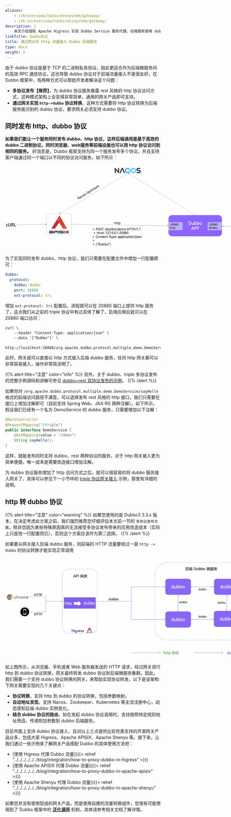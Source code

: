 ```yaml
---
aliases:
    - /zh/overview/tasks/ecosystem/gateway/
    - /zh-cn/overview/tasks/ecosystem/gateway/
description: |
    本文介绍借助 Apache Higress 实现 Dubbo Service 服务代理，后端服务使用 dubbo 通信协议。
linkTitle: dubbo协议
title: 通过网关将 http 流量接入 Dubbo 后端服务
type: docs
weight: 2
---
```


由于 dubbo 协议是基于 TCP 的二进制私有协议，因此更适合作为后端微服务间的高效 RPC 通信协议，这也导致 dubbo 协议对于前端流量接入不是很友好。在 Dubbo 框架中，有两种方式可以帮助开发者解决这个问题：
* **多协议发布【推荐】**，为 dubbo 协议服务暴露 rest 风格的 http 协议访问方式，这种模式架构上会变得非常简单，通用的网关产品即可支持。
* **通过网关实现 `http->dubbo` 协议转换**，这种方式需要将 http 协议转换为后端服务能识别的 dubbo 协议，要求网关必须支持 dubbo 协议。

## 同时发布 http、dubbo 协议
**如果我们能让一个服务同时发布 dubbo、http 协议，这样后端调用是基于高效的 dubbo 二进制协议，同时浏览器、web服务等前端设施也可以用 http 协议访问到相同的服务。** 好消息是，Dubbo 框架支持为同一个服务发布多个协议，并且支持客户端通过同一个端口以不同的协议访问服务，如下所示：

<img style="max-width:800px;height:auto;" src="/imgs/v3/tasks/gateway/dubbo-rest.png"/>

为了实现同时发布 dubbo、http 协议，我们只需要在配置文件中增加一行配置即可：

```yaml
dubbo:
  protocol:
    dubbo: dubbo
    port: 20880
    ext-protocol: tri
```

增加 `ext-protocol: tri` 配置后，进程就可以在 20880 端口上提供 http 服务了，这点我们从之前的 triple 协议中有过具体了解了，启用应用后就可以在 20880 端口访问：

```shell
curl \
    --header "Content-Type: application/json" \
    --data '["Dubbo"]' \
    http://localhost:20880/org.apache.dubbo.protocol.multiple.demo.DemoService/sayHello
```

此时，网关就可以直接以 http 方式接入后端 dubbo 服务，任何 http 网关都可以非常容易接入，操作非常简洁明了。

{{% alert title="注意" color="info" %}}
另外，关于 dubbo、triple 多协议发布的完整示例源码和讲解可参见 [dubbo+rest 双协议发布的示例](/zh-cn/overview/mannual/java-sdk/reference-manual/protocol/multi-protocols/)。
{{% /alert %}}

如果你对 `/org.apache.dubbo.protocol.multiple.demo.DemoService/sayHello` 格式的前端访问路径不满意，可以选择发布 rest 风格的 http 接口，我们只需要在接口上增加注解即可（目前支持 Spring Web、JAX-RS 两种注解）。如下所示，假设我们已经有一个名为 DemoService 的 dubbo 服务，只需要增加以下注解：

```java
@RestController
@RequestMapping("/triple")
public interface DemoService {
    @GetMapping(value = "/demo")
    String sayHello();
}
```

这样，就能发布同时支持 dubbo、rest 两种协议的服务，对于 http 网关接入更为简单便捷，唯一成本是需要改造接口增加注解。

为 dubbo 协议服务增加了 http 访问方式之后，就可以很容易的将 dubbo 服务接入网关了，具体可以参见下一小节中的 [triple 协议网关接入](/zh-cn/overview/mannual/java-sdk/tasks/gateway/triple/) 示例，那里有详细的说明。

## http 转 dubbo 协议
{{% alert title="注意" color="warning" %}}
如果您使用的是 Dubbo3 3.3.x 版本，在决定考虑此方案之前，我们强烈推荐您仔细评估本文前一节的 `多协议发布方案`。除非您因为某些特殊原因真的无法接受多协议发布带来的应用改造成本（实际上只是改一行配置而已），否则这个方案应该作为第二选择。
{{% /alert %}}

如果要从网关接入后端 dubbo 服务，则前端的 HTTP 流量要经过一层 `http -> dubbo` 的协议转换才能实现正常调用

<img style="max-width:800px;height:auto;" src="/imgs/v3/tasks/gateway/http-to-dubbo.png"/>

如上图所示，从浏览器、手机或者 Web 服务器发送的 HTTP 请求，经过网关进行 http 到 dubbo 协议转换，网关最终转发 dubbo 协议到后端微服务集群。因此，我们需要一个支持 dubbo 协议转换的网关，来帮助实现协议转发，以下是该架构下网关需要实现的几个关键点：
* **协议转换**，支持 http 到 dubbo 的协议转换，包括参数映射。
* **自动地址发现**，支持 Nacos、Zookeeper、Kubernetes 等主流注册中心，动态感知后端 dubbo 实例变化。
* **结合 dubbo 协议的路由**，如在发起 dubbo 协议调用时，支持按照特定规则地址筛选、传递附加参数到 dubbo 后端服务。

目前市面上支持 dubbo 协议接入、且对以上三点提供比较完善支持的开源网关产品众多，包括大家 Higress、Apache APISIX、Apache Shenyu 等。接下来，让我们通过一些示例来了解网关产品搭配 Dubbo 的具体使用方法吧：
*  [使用 Higress 代理 Dubbo 流量]({{< relref "../../../../../../blog/integration/how-to-proxy-dubbo-in-higress" >}})
*  [使用 Apache APISIX 代理 Dubbo 流量]({{< relref "../../../../../../blog/integration/how-to-proxy-dubbo-in-apache-apisix" >}})
*  [使用 Apache Shenyu 代理 Dubbo 流量]({{< relref "../../../../../../blog/integration/how-to-proxy-dubbo-in-apache-shenyu" >}})

如果您并没有使用现成的网关产品，而是使用自建的流量转换组件，您很有可能使用到了 Dubbo 框架中的 [**泛化调用**](/zh-cn/overview/mannual/java-sdk/tasks/framework/more/generic/) 机制，具体请参考相关文档了解详情。
